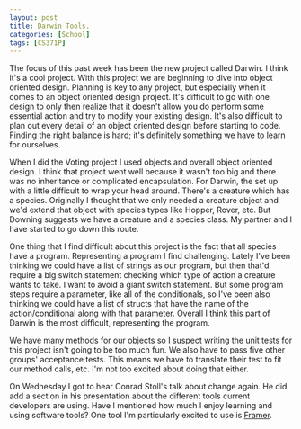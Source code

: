 ```yaml
---
layout: post
title: Darwin Tools.
categories: [School]
tags: [CS371P]
---
```


The focus of this past week has been the new project called Darwin. I think it's a cool project. With this project we are beginning to dive into object oriented design. Planning is key to any project, but especially when it comes to an object oriented design project. It's difficult to go with one design to only then realize that it doesn't allow you do perform some essential action and try to modify your existing design. It's also difficult to plan out every detail of an object oriented design before starting to code. Finding the right balance is hard; it's definitely something we have to learn for ourselves.

When I did the Voting project I used objects and overall object oriented design. I think that project went well because it wasn't too big and there was no inheritance or complicated encapsulation. For Darwin, the set up with a little difficult to wrap your head around. There's a creature which has a species. Originally I thought that we only needed a creature object and we'd extend that object with species types like Hopper, Rover, etc. But Downing suggests we have a creature and a species class. My partner and I have started to go down this route.

One thing that I find difficult about this project is the fact that all species have a program. Representing a program I find challenging. Lately I've been thinking we could have a list of strings as our program, but then that'd require a big switch statement checking which type of action a creature wants to take. I want to avoid a giant switch statement. But some program steps require a parameter, like all of the conditionals, so I've been also thinking we could have a list of structs that have the name of the action/conditional along with that parameter. Overall I think this part of Darwin is the most difficult, representing the program.

We have many methods for our objects so I suspect writing the unit tests for this project isn't going to be too much fun. We also have to pass five other groups' acceptance tests. This means we have to translate their test to fit our method calls, etc. I'm not too excited about doing that either.

On Wednesday I got to hear Conrad Stoll's talk about change again. He did add a section in his presentation about the different tools current developers are using. Have I mentioned how much I enjoy learning and using software tools? One tool I'm particularly excited to use is [Framer](http://www.framerjs.com/).
